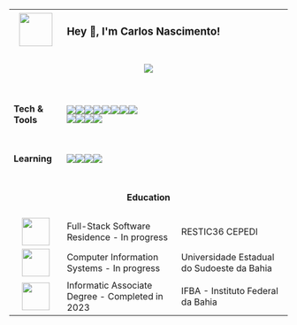 <table>
 <tr>
  <td align="center"><img src="https://custom-doodle.com/wp-content/uploads/doodle/pokemon-mew-pixel/pokemon-mew-pixel-doodle.gif" width="60px"></td>
  <td colspan="2"><h3>Hey 👋, I'm Carlos Nascimento!</h3></td>
 </tr>
 <tr>
  <td colspan="3" align="center"><h5><a href="https://www.linkedin.com/in/bycarlos//" target="_blank"><img src="https://img.shields.io/badge/linkedin-%230077B5.svg?style=for-the-badge&logo=linkedin&logoColor=white)"/></a>
 </tr>
 <tr>
  <td><h4>Tech & Tools</h4></td>
  <td colspan="2"><div display="flex"><img src="https://img.shields.io/badge/rust-%23000000.svg?style=for-the-badge&logo=rust&logoColor=white"/><img src="https://img.shields.io/badge/spring-%236DB33F.svg?style=for-the-badge&logo=spring&logoColor=white"/><img src="https://img.shields.io/badge/c%23-%23239120.svg?style=for-the-badge&logo=csharp&logoColor=white"/><img src="https://img.shields.io/badge/php-%23777BB4.svg?style=for-the-badge&logo=php&logoColor=white"/><img src="https://img.shields.io/badge/C-00599C?style=for-the-badge&logo=c&logoColor=white"/><img src="https://img.shields.io/badge/java-%23ED8B00.svg?style=for-the-badge&logo=openjdk&logoColor=white"/><img src="https://img.shields.io/badge/JavaScript-F7DF1E?style=for-the-badge&logo=javascript&logoColor=black"/><img src="https://img.shields.io/badge/typescript-%23007ACC.svg?style=for-the-badge&logo=typescript&logoColor=white"/><br><img src="https://img.shields.io/badge/HTML5-E34F26?style=for-the-badge&logo=html5&logoColor=white"/><img src="https://img.shields.io/badge/CSS3-1572B6?style=for-the-badge&logo=css3&logoColor=white"/><img src="https://img.shields.io/badge/angular-%23DD0031.svg?style=for-the-badge&logo=angular&logoColor=white"/><img src="https://img.shields.io/badge/bootstrap-%238511FA.svg?style=for-the-badge&logo=bootstrap&logoColor=white"/>
</div></td>
 </tr>
 <tr>
  <td><h4>Learning</h4></td>
  <td colspan="2"><img src="https://img.shields.io/badge/rust-%23000000.svg?style=for-the-badge&logo=rust&logoColor=white"/><img src="https://img.shields.io/badge/spring-%236DB33F.svg?style=for-the-badge&logo=spring&logoColor=white"/><img src="https://img.shields.io/badge/typescript-%23007ACC.svg?style=for-the-badge&logo=typescript&logoColor=white"/><img src="https://img.shields.io/badge/angular-%23DD0031.svg?style=for-the-badge&logo=angular&logoColor=white"/></td>
 </tr>
 <td colspan="3" align="center" ><h4>Education</h4></td>
 </tr>
 <tr>
   </tr>
  <td align="center"><img src="https://18122004.vercel.app/assets/logos/cepedi.png" width="50px"/></td>
  <td>Full-Stack Software Residence - In progress</td>
  <td>RESTIC36 CEPEDI</td>
 </tr>
  <td align="center"><img src="https://18122004.vercel.app/assets/logos/uesb.png" width="50px"/></td>
  <td>Computer Information Systems - In progress</td>
  <td>Universidade Estadual do Sudoeste da Bahia</td>
  <tr>
  <td align="center"><img src="https://18122004.vercel.app/assets/logos/ifba.png" width="50px"/></td>
  <td>Informatic Associate Degree - Completed in 2023</td>
  <td>IFBA - Instituto Federal da Bahia</td>
 </tr>
 
</table>



